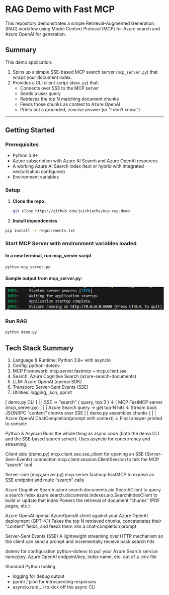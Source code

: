 # RAG Demo with Fast MCP

This repository demonstrates a simple Retrieval-Augmented Generation (RAG) workflow using Model Context Protocol (MCP) for Azure search and Azure OpenAI for generation.

## Summary

This demo application:

1. Spins up a simple SSE-based MCP search server (`mcp_server.py`) that wraps your document index.
2. Provides a CLI client script (`demo.py`) that:
   - Connects over SSE to the MCP server
   - Sends a user query
   - Retrieves the top N matching document chunks
   - Feeds those chunks as context to Azure OpenAI
   - Prints out a grounded, concise answer (or “I don’t know.”)

---

## Getting Started

### Prerequisites

- Python 3.8+
- Azure subscription with Azure AI Search and Azure OpenAI resources
- A working Azure AI Search index (text or hybrid with integrated vectorization configured)
- Environment variables

### Setup

1. **Clone the repo**  
   ```bash
   git clone https://github.com/juichiache/mcp-rag-demo

2. **Install dependencies**
```bash
pip install -r requirements.txt

```
### Start MCP Server with environment variables loaded
#### In a new terminal, run mcp_server script

```bash
python mcp_server.py
```

#### Sample output from mcp_server.py: 
![alt text](image.png)

### Run RAG 

```bash
python demo.py
```

## Tech Stack Summary
1. Language & Runtime: Python 3.8+ with asyncio
2. Config: python-dotenv
3. MCP Framework: mcp.server.fastmcp + mcp.client.sse
4. Search: Azure Cognitive Search (azure-search-documents)
5. LLM: Azure OpenAI (openai SDK)
6. Transport: Server-Sent Events (SSE)
7. Utilities: logging, json, pprint

[ demo.py CLI ]
     |
     |  SSE → “search” { query, top:3 }
     ↓
[ MCP FastMCP server (mcp_server.py) ]
     |
     |  Azure Search query → get top‐N hits
     ↓
   Stream back JSONRPC “content” chunks over SSE
     |
[ demo.py assembles chunks ]
     |
     |  Azure OpenAI ChatCompletion(prompt with context)
     ↓
  Final answer printed to console

Python & Asyncio
Runs the whole thing as async code (both the demo CLI and the SSE‐based search server). Uses asyncio for concurrency and streaming.

Client side (demo.py)
mcp.client.sse.sse_client for opening an SSE (Server-Sent-Events) connection
mcp.client.session.ClientSession to talk the MCP “search” tool

Server side (mcp_server.py)
mcp.server.fastmcp.FastMCP to expose an SSE endpoint and route “search” calls

Azure Cognitive Search
azure.search.documents.aio.SearchClient to query a search index
azure.search.documents.indexes.aio.SearchIndexClient to build or update that index
Powers the retrieval of document “chunks” (PDF pages, etc.)

Azure OpenAI
openai.AzureOpenAI client against your Azure OpenAI deployment (GPT-4.1)
Takes the top N retrieved chunks, concatenates their "content" fields, and feeds them into a chat‐completion prompt

Server-Sent Events (SSE)
A lightweight streaming over HTTP mechanism so the client can send a prompt and incrementally receive back search hits

dotenv for configuration
python-dotenv to pull your Azure Search service name/key, Azure OpenAI endpoint/key, index name, etc. out of a .env file

Standard Python tooling
- logging for debug output
- pprint / json for introspecting responses
- asyncio.run(...) to kick off the async CLI

